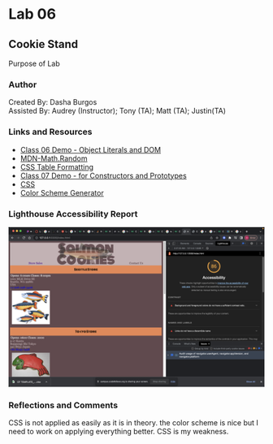 # Lab 06

## Cookie Stand

Purpose of Lab

### Author

Created By: Dasha Burgos  
Assisted By: Audrey (Instructor); Tony (TA); Matt (TA); Justin(TA)

### Links and Resources

* [Class 06 Demo - Object Literals and DOM](https://github.com/codefellows/seattle-code-201d97/blob/main/class-06/inclass-demo/js/app.js)
* [MDN-Math.Random](https://developer.mozilla.org/en-US/docs/Web/JavaScript/Reference/Global_Objects/Math/random)
* [CSS Table Formatting](https://www.w3schools.com/css/css_table.asp)
* [Class 07 Demo - for Constructors and Prototypes](https://github.com/codefellows/seattle-code-201d97/blob/main/class-07/inclass-demo/js/app.js)
* [CSS](https://www.w3schools.com/css/default.asp)
* [Color Scheme Generator](http://colormind.io/bootstrap/)

### Lighthouse Accessibility Report

![Lab08b Accessibility Report](img/lab08-accessibility.png)

### Reflections and Comments

CSS is not applied as easily as it is in theory. the color scheme is nice but I need to work on applying everything better. CSS is my weakness.
